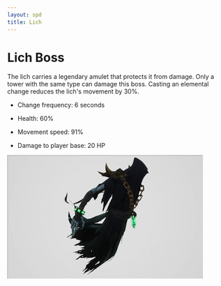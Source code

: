 ```yaml
---
layout: spd
title: Lich
---
```


# Lich Boss

The lich carries a legendary amulet that protects it from damage. Only a tower with the same type can damage this boss. Casting an elemental change reduces the lich's movement by 30%.

* Change frequency: 6 seconds

* Health: 60%

* Movement speed: 91%

* Damage to player base: 20 HP

<img src="/assets/images/spd/enemy-lich.gif" width="449" height="283">
